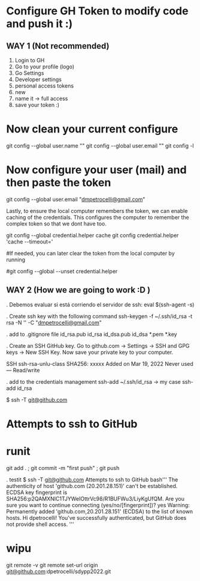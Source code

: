 # Configure GH Token to modify code and push it :)

## WAY 1 (Not recommended)
1. Login to GH 
2. Go to your profile (logo)
3. Go Settings
4. Developer settings
5. personal access tokens
6. new
7. name it -> full access
8. save your token :) 

# Now clean your current configure
git config --global user.name ""
git config --global user.email ""
git config -l

# Now configure your user (mail) and then paste the token
git config --global user.email "dmpetrocelli@gmail.com"

Lastly, to ensure the local computer remembers the token, we can enable caching of the credentials. This configures the computer to remember the complex token so that we dont have too.

git config --global credential.helper cache
git config credential.helper 'cache --timeout=<timeout>'

#If needed, you can later clear the token from the local computer by running

#git config --global --unset credential.helper

## WAY 2 (How we are going to work :D )

. Debemos evaluar si está corriendo el servidor de ssh:
eval $(ssh-agent -s)

. Create ssh key with the following command
ssh-keygen -f ~/.ssh/id_rsa -t rsa -N '' -C "dmpetrocelli@gmail.com"


. add to .gitignore file
id_rsa.pub
id_rsa
id_dsa.pub
id_dsa
*.pem
*.key

. Create an SSH GitHub key. Go to github.com → Settings → SSH and GPG keys → New SSH Key. Now save your private key to your computer.

SSH
ssh-rsa-unlu-class
SHA256: xxxxx
Added on Mar 19, 2022
Never used — Read/write

. add to the credentials management
ssh-add ~/.ssh/id_rsa -> my case ssh-add id_rsa

$ ssh -T git@github.com
# Attempts to ssh to GitHub

# runit
git add . ; git commit -m "first push" ; git push

. testit
$ ssh -T git@github.com
Attempts to ssh to GitHub
bash'''
The authenticity of host 'github.com (20.201.28.151)' can't be established.
ECDSA key fingerprint is SHA256:p2QAMXNIC1TJYWeIOttrVc98/R1BUFWu3/LiyKgUfQM.
Are you sure you want to continue connecting (yes/no/[fingerprint])? yes
Warning: Permanently added 'github.com,20.201.28.151' (ECDSA) to the list of known hosts.
Hi dpetrocelli! You've successfully authenticated, but GitHub does not provide shell access.
'''

# wipu
git remote -v
git remote set-url origin git@github.com:dpetrocelli/sdypp2022.git